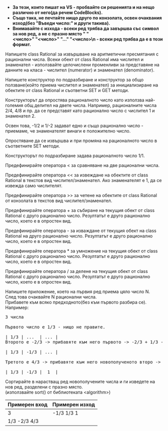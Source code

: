 * **За тези, които пишат на VS - пробвайте си решенията и на нещо различно от него(да речем CodeBlocks).**<br/>
* **Също така, не печтайте нищо друго по конзолата, освен очаквания изход(без "Въведи число:" и други такива).**<br/>
* **Внимавайте с изхода - всеки ред трябва да завършва със символ за нов ред, а не с празно място " "**<br/>
**<число>" "<число>" "..." "<число>\n    - всеки ред трябва да е в този формат.**

Напишете class Rational за извършване на аритметични пресмятания с рационални числа.
Всеки обект от class Rational има числител и знаменател - използвайте целочислени променливи за представяне на данните на класа - числител (numerator) и знаменател (denominator).

Напишете конструктор по подразбиране и конструктор за общо ползване(който приема числител и знаменател) за инициализиране на обектите от class Rational и съответни SET и GET методи.

Конструкторът да опростява рационалното число като използва най-големия общ делител на двете числа. Например, рационалните числа 2/4, 4/8 и пр. да се представят като рационално число с числител 1 и знаменател 2.

Освен това, -1/2 и 1/-2 задават едно и също рационално число - приемаме, че знаменателят винаги е положително число.

Опростяване да се извършва и при промяна на рационалното число в съответните SET методи.

Конструкторът по подразбиране задава рационалното число 1/1.

Предефинирайте оператора < за сравняване на две рационални числа.

Предефинирайте оператора << за извеждане на обектите от class Rational в текстов вид числител/знаменател. Ако знаменателят е 1, да се извежда само числителят.

Предефинирайте оператора >> за четене на обектите от class Rational от конзолата в текстов вид числител/знаменател.

Предефинирайте оператора + за събиране на текущия обект от class Rational с друго рационално число. Резултатът е друго рационално число, което е в опростен вид.

Предефинирайте оператора - за изваждане от текущия обект на class Rational на друго рационално число. Резултатът е друго рационално число, което е в опростен вид.

Предефинирайте оператора * за умножение на текущия обект от class Rational с друго рационално число. Резултатът е друго рационално число, което е в опростен вид.

Предефинирайте оператора / за делене на текущия обект от class Rational с друго рационално число. Резултатът е друго рационално число, което е в опростен вид.

Напишете приложение, което на първия ред приема цяло число N.<br/>
След това очаквайте N рационални числа.<br/>
Прибавете към всяко предходното(без към първото разбира се).<br/>
Например:<br/>
<pre>
3 числа<br/>
Първото число е 1/3 - нищо не правите.<br/>
| 1/3 | ...  | ... |
Второто е -2/3 -> прибавяте към него първото -> -2/3 + 1/3 -> става -1/3<br/>
| 1/3 | -1/3 | ... |<br/>
Третото е 4/3 -> прибавяте към него новополученото второ -> 4/3 + (-1/3) -> става 1<br/>
| 1/3 | -1/3 |  1  |</pre>
Сортирайте в нарастващ ред новополучените числа и ги изведете на нов ред, разделени с празно място.<br/>
(използвайте sort() от библиотеката \<algorithm\>)

| Примерен вход | Примерен изход|
| ------------- |---------------|
| 3             | -1/3 1/3 1    |
| 1/3 -2/3 4/3  |               |

